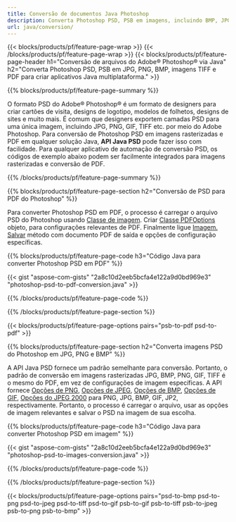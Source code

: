 ```yaml
---
title: Conversão de documentos Java Photoshop
description: Converta Photoshop PSD, PSB em imagens, incluindo BMP, JPG, PNG, TIFF e PDF via biblioteca Java.
url: java/conversion/
---
```


{{< blocks/products/pf/feature-page-wrap >}}
{{< /blocks/products/pf/feature-page-wrap >}}
{{< blocks/products/pf/feature-page-header h1="Conversão de arquivos do Adobe® Photoshop® via Java" h2="Converta Photoshop PSD, PSB em JPG, PNG, BMP, imagens TIFF e PDF para criar aplicativos Java multiplataforma." >}}

{{% blocks/products/pf/feature-page-summary %}}

O formato PSD do Adobe® Photoshop® é um formato de designers para criar cartões de visita, designs de logotipo, modelos de folhetos, designs de sites e muito mais. É comum que designers exportem camadas PSD para uma única imagem, incluindo JPG, PNG, GIF, TIFF etc. por meio do Adobe Photoshop. Para conversão de Photoshop PSD em imagens rasterizadas e PDF em qualquer solução Java, **API Java PSD** pode fazer isso com facilidade. Para qualquer aplicativo de automação de conversão PSD, os códigos de exemplo abaixo podem ser facilmente integrados para imagens rasterizadas e conversão de PDF.

{{% /blocks/products/pf/feature-page-summary %}}

{{% blocks/products/pf/feature-page-section h2="Conversão de PSD para PDF do Photoshop" %}}

Para converter Photoshop PSD em PDF, o processo é carregar o arquivo PSD do Photoshop usando [Classe de imagem](https://apireference.aspose.com/psd/java/com.aspose.psd/Image). Criar [Classe PDFOptions](https://apireference.aspose.com/psd/java/com.aspose.psd.imageoptions/PdfOptions) objeto, para configurações relevantes de PDF. Finalmente ligue [Imagem. Salvar](https://apireference.aspose.com/psd/java/com.aspose.psd/Image#save-java.lang.String-com.aspose.psd.ImageOptionsBase-) método com documento PDF de saída e opções de configuração específicas.

{{% blocks/products/pf/feature-page-code h3="Código Java para converter Photoshop PSD em PDF" %}}

{{< gist "aspose-com-gists" "2a8c10d2eeb5bcfa4e122a9d0bd969e3" "photoshop-psd-to-pdf-conversion.java" >}}

{{% /blocks/products/pf/feature-page-code %}}

{{% /blocks/products/pf/feature-page-section %}}

{{< blocks/products/pf/feature-page-options pairs="psb-to-pdf psd-to-pdf" >}}

{{% blocks/products/pf/feature-page-section h2="Converta imagens PSD do Photoshop em JPG, PNG e BMP" %}}

A API Java PSD fornece um padrão semelhante para conversão. Portanto, o padrão de conversão em imagens rasterizadas JPG, BMP, PNG, GIF, TIFF é o mesmo do PDF, em vez de configurações de imagem específicas. A API fornece [Opções de PNG](https://apireference.aspose.com/psd/java/com.aspose.psd.imageoptions/PngOptions), [Opções de JPEG](https://apireference.aspose.com/psd/java/com.aspose.psd.imageoptions/JpegOptions), [Opções de BMP](https://apireference.aspose.com/psd/java/com.aspose.psd.imageoptions/BmpOptions), [Opções de GIF](https://apireference.aspose.com/psd/java/com.aspose.psd.imageoptions/GifOptions), [Opções do JPEG 2000](https://apireference.aspose.com/psd/java/com.aspose.psd.imageoptions/Jpeg2000Options) para PNG, JPG, BMP, GIF, JP2, respectivamente. Portanto, o processo é carregar o arquivo, usar as opções de imagem relevantes e salvar o PSD na imagem de sua escolha.

{{% blocks/products/pf/feature-page-code h3="Código Java para converter Photoshop PSD em imagem" %}}

{{< gist "aspose-com-gists" "2a8c10d2eeb5bcfa4e122a9d0bd969e3" "photoshop-psd-to-images-conversion.java" >}}

{{% /blocks/products/pf/feature-page-code %}}

{{% /blocks/products/pf/feature-page-section %}}

{{< blocks/products/pf/feature-page-options pairs="psd-to-bmp psd-to-png psd-to-jpeg psd-to-tiff psd-to-gif psb-to-gif psb-to-tiff psb-to-jpeg psb-to-png psb-to-bmp" >}}

